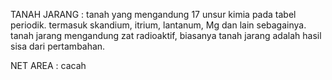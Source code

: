 TANAH JARANG : tanah yang mengandung 17 unsur kimia pada tabel periodik. termasuk skandium, itrium, lantanum, Mg dan lain sebagainya. tanah jarang mengandung zat radioaktif, biasanya tanah jarang adalah hasil sisa dari pertambahan. 

NET AREA : cacah